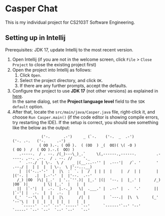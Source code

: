 # Casper Chat

This is my individual project for CS2103T Software Engineering.

## Setting up in Intellij

Prerequisites: JDK 17, update Intellij to the most recent version.

1. Open Intellij (if you are not in the welcome screen, click `File` > `Close Project` to close the existing project first)
1. Open the project into Intellij as follows:
   1. Click `Open`.
   1. Select the project directory, and click `OK`.
   1. If there are any further prompts, accept the defaults.
1. Configure the project to use **JDK 17** (not other versions) as explained in [here](https://www.jetbrains.com/help/idea/sdk.html#set-up-jdk).<br>
   In the same dialog, set the **Project language level** field to the `SDK default` option.
3. After that, locate the `src/main/java/Casper.java` file, right-click it, and choose `Run Casper.main()` (if the code editor is showing compile errors, try restarting the IDE). If the setup is correct, you should see something like the below as the output:
   ```
                ('-.      .-')     _ (`-.    ('-.  _  .-')                   ('-. .-.   ('-.     .-') _    
               ( OO ).-. ( OO ).  ( (OO  ) _(  OO)( \( -O )                 ( OO )  /  ( OO ).-.(  OO) )   
      .-----.  / . --. /(_)---\_)_.`     \(,------.,------.         .-----. ,--. ,--.  / . --. //     '._  
      '  .--./  | \-.  \ /    _ |(__...--'' |  .---'|   /`. '       '  .--./ |  | |  |  | \-.  \ |'--...__)
      |  |('-..-'-'  |  |\  :` `. |  /  | | |  |    |  /  | |       |  |('-. |   .|  |.-'-'  |  |'--.  .--'
     /_) |OO  )\| |_.'  | '..`''.)|  |_.' |(|  '--. |  |_.' |      /_) |OO  )|       | \| |_.'  |   |  |    
     ||  |`-'|  |  .-.  |.-._)   \|  .___.' |  .--' |  .  '.'      ||  |`-'| |  .-.  |  |  .-.  |   |  |
    (_'  '--'\  |  | |  |\       /|  |      |  `---.|  |\  \      (_'  '--'\ |  | |  |  |  | |  |   |  |    
       `-----'  `--' `--' `-----' `--'      `------'`--' '--'        `-----' `--' `--'  `--' `--'   `--'
   ```
